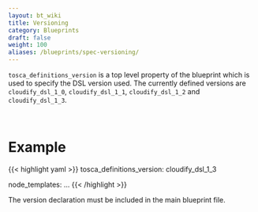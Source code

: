 ```yaml
---
layout: bt_wiki
title: Versioning
category: Blueprints
draft: false
weight: 100
aliases: /blueprints/spec-versioning/
---
```


`tosca_definitions_version` is a top level property of the blueprint which is used to specify the DSL version used.
The currently defined versions are `cloudify_dsl_1_0`, `cloudify_dsl_1_1`, `cloudify_dsl_1_2` and `cloudify_dsl_1_3`.

<br>

# Example
{{< highlight  yaml >}}
tosca_definitions_version: cloudify_dsl_1_3

node_templates:
    ...
{{< /highlight >}}

The version declaration must be included in the main blueprint file.
